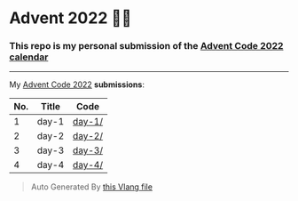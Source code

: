 # Advent 2022 👨‍💻

### This repo is my personal submission of the [Advent Code 2022 calendar](https://adventofcode.com/2022)

---

My [Advent Code 2022](https://adventofcode.com/2022) **submissions**:

| No. | Title | Code |
| --- | ----- | ---- |
| 1 | day-1 | [day-1/](./day-1/) |
| 2 | day-2 | [day-2/](./day-2/) |
| 3 | day-3 | [day-3/](./day-3/) |
| 4 | day-4 | [day-4/](./day-4/) |

> Auto Generated By [this Vlang file](./gen-readme.v)